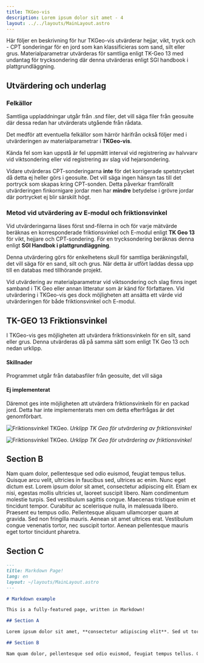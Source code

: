 ```yaml
---
title: TKGeo-vis
description: Lorem ipsum dolor sit amet - 4
layout: ../../layouts/MainLayout.astro
---
```


Här följer en beskrivning för hur TKGeo-vis utvärderar hejjar, vikt, tryck och - CPT sonderingar för en jord som kan klassificieras som sand, silt eller grus. Materialparametrar utvärderas för samtliga enligt TK-Geo 13 med undantag för trycksondering där denna utvärderas enligt SGI handbook i plattgrundläggning.

## Utvärdering och underlag

### Felkällor

Samtliga uppladdningar utgår från .snd filer, det vill säga filer från geosuite där dessa redan har utvärderats utgående från rådata.

Det medför att eventuella felkällor som härrör härifrån också följer med i utvärderingen av materialparametrar i **TKGeo-vis**.

Kända fel som kan uppstå är fel uppmätt interval vid registrering av halvvarv vid viktsondering eller vid registrering av slag vid hejarsondering.

Vidare utvärderas CPT-sonderingarna **inte** för det korrigerade spetstrycket då detta ej heller görs i geosuite. Det vill säga ingen hänsyn tas till det portryck som skapas kring CPT-sonden. Detta påverkar framförallt utvärderingen finkornigare jordar men har **mindre** betydelse i grövre jordar där portrycket ej blir särskilt högt.





### Metod vid utvärdering av E-modul och friktionsvinkel

Vid utvärderingarna läses först snd-filerna in och för varje mätvärde beräknas en korresponderade friktionsvinkel och E-modul enligt **TK Geo 13** för vikt, hejjare och CPT-sondering. För en trycksondering beräknas denna enligt **SGI Handbok i plattgrundläggning**. 

Denna utvärdering görs för enkelhetens skull för samtliga beräkningsfall, det vill säga för en sand, silt och grus. När detta är utfört laddas dessa upp till en databas med tillhörande projekt. 

Vid utvärdering av materialparametrar vid viktsondering och slag finns inget samband i TK Geo eller annan litteratur som är känd för författaren. Vid utvärdering i TKGeo-vis ges dock möjligheten att ansätta ett värde vid utvärderingen för både friktionsvinkel och E-modul.

## TK-GEO 13 Friktionsvinkel

I TKGeo-vis ges möjligheten att utvärdera friktionsvinkeln för en silt, sand eller grus. Denna utvärderas då på samma sätt som enligt TK Geo 13 och nedan urklipp.

#### Skillnader

Programmet utgår från databasfiler från geosuite, det vill säga

#### Ej implementerat

Däremot ges inte möjligheten att utvärdera friktionsvinkeln för en packad jord. Detta har inte implementerats men om detta efterfrågas är det genomförbart.

![Friktionsvinkel TKGeo.](/assets/fr_tkgeo.png)
_Urklipp TK Geo för utvärdering av friktionsvinkel_

![Friktionsvinkel TKGeo.](/assets/fr_tkgeo.png)
_Urklipp TK Geo för utvärdering av friktionsvinkel_

## Section B

Nam quam dolor, pellentesque sed odio euismod, feugiat tempus tellus. Quisque arcu velit, ultricies in faucibus sed, ultrices ac enim. Nunc eget dictum est. Lorem ipsum dolor sit amet, consectetur adipiscing elit. Etiam ex nisi, egestas mollis ultricies ut, laoreet suscipit libero. Nam condimentum molestie turpis. Sed vestibulum sagittis congue. Maecenas tristique enim et tincidunt tempor. Curabitur ac scelerisque nulla, in malesuada libero. Praesent eu tempus odio. Pellentesque aliquam ullamcorper quam at gravida. Sed non fringilla mauris. Aenean sit amet ultrices erat. Vestibulum congue venenatis tortor, nec suscipit tortor. Aenean pellentesque mauris eget tortor tincidunt pharetra.

## Section C

```markdown
---
title: Markdown Page!
lang: en
layout: ~/layouts/MainLayout.astro
---

# Markdown example

This is a fully-featured page, written in Markdown!

## Section A

Lorem ipsum dolor sit amet, **consectetur adipiscing elit**. Sed ut tortor _suscipit_, posuere ante id, vulputate urna. Pellentesque molestie aliquam dui sagittis aliquet. Sed sed felis convallis, lacinia lorem sit amet, fermentum ex. Etiam hendrerit mauris at elementum egestas. Vivamus id gravida ante. Praesent consectetur fermentum turpis, quis blandit tortor feugiat in. Aliquam erat volutpat. In elementum purus et tristique ornare. Suspendisse sollicitudin dignissim est a ultrices. Pellentesque sed ipsum finibus, condimentum metus eget, sagittis elit. Sed id lorem justo. Vivamus in sem ac mi molestie ornare.

## Section B

Nam quam dolor, pellentesque sed odio euismod, feugiat tempus tellus. Quisque arcu velit, ultricies in faucibus sed, ultrices ac enim. Nunc eget dictum est. Lorem ipsum dolor sit amet, consectetur adipiscing elit. Etiam ex nisi, egestas mollis ultricies ut, laoreet suscipit libero. Nam condimentum molestie turpis. Sed vestibulum sagittis congue. Maecenas tristique enim et tincidunt tempor. Curabitur ac scelerisque nulla, in malesuada libero. Praesent eu tempus odio. Pellentesque aliquam ullamcorper quam at gravida. Sed non fringilla mauris. Aenean sit amet ultrices erat. Vestibulum congue venenatis tortor, nec suscipit tortor. Aenean pellentesque mauris eget tortor tincidunt pharetra.
```
